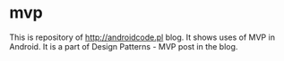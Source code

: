 # mvp

This is repository of http://androidcode.pl blog. It shows uses of MVP in Android. It is a part of Design Patterns - MVP post in the blog.
